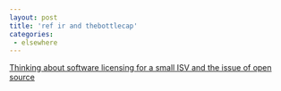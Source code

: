 ```yaml
---
layout: post
title: 'ref ir and thebottlecap'
categories:
 - elsewhere
---
```



<a title="Thinking about software licensing for a small ISV and the issue of open source" href="http://www.bricklin.com/licensingthinking.htm">Thinking about software licensing for a small ISV and the issue of open source</a>
